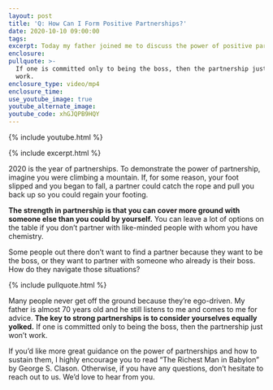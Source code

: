 ```yaml
---
layout: post
title: 'Q: How Can I Form Positive Partnerships?'
date: 2020-10-10 09:00:00
tags:
excerpt: Today my father joined me to discuss the power of positive partnerships.
enclosure:
pullquote: >-
  If one is committed only to being the boss, then the partnership just won’t
  work.
enclosure_type: video/mp4
enclosure_time:
use_youtube_image: true
youtube_alternate_image:
youtube_code: xhGJQPB9HQY
---
```

{% include youtube.html %}

{% include excerpt.html %}

2020 is the year of partnerships. To demonstrate the power of partnership, imagine you were climbing a mountain. If, for some reason, your foot slipped and you began to fall, a partner could catch the rope and pull you back up so you could regain your footing.

**The strength in partnership is that you can cover more ground with someone else than you could by yourself.** You can leave a lot of options on the table if you don’t partner with like-minded people with whom you have chemistry.&nbsp;

Some people out there don’t want to find a partner because they want to be the boss, or they want to partner with someone who already is their boss. How do they navigate those situations?

{% include pullquote.html %}

Many people never get off the ground because they’re ego-driven. My father is almost 70 years old and he still listens to me and comes to me for advice. **The key to strong partnerships is to consider yourselves equally yolked.** If one is committed only to being the boss, then the partnership just won’t work.

If you’d like more great guidance on the power of partnerships and how to sustain them, I highly encourage you to read “The Richest Man in Babylon” by George S. Clason. Otherwise, if you have any questions, don’t hesitate to reach out to us. We’d love to hear from you.
